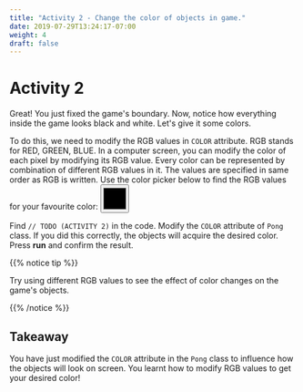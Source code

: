 ```yaml
---
title: "Activity 2 - Change the color of objects in game."
date: 2019-07-29T13:24:17-07:00
weight: 4
draft: false
---
```


# Activity 2
Great! You just fixed the game's boundary. Now, notice how everything inside the game looks black and white. Let's give it some colors. 

To do this, we need to modify the RGB values in `COLOR` attribute.
RGB stands for RED, GREEN, BLUE. In a computer screen, you can modify the color of each pixel by modifying its RGB value. Every color can be represented by combination of different RGB values in it. The values are specified in same order as RGB is written. Use the color picker below to find the RGB values for your favourite color:
<input type="color" id="colorpicker" style="height:50px;width:50px">

Find `// TODO (ACTIVITY 2)` in the code. Modify the `COLOR` attribute of `Pong` class. If you did this correctly, the objects will acquire the desired color. Press <b>run</b> and confirm the result.

{{% notice tip %}}

Try using different RGB values to see the effect of color changes on the game's objects.

{{% /notice %}}


## Takeaway 
You have just modified the `COLOR` attribute in the `Pong` class to influence how the objects will look on screen. You learnt how to modify RGB values to get your desired color!
